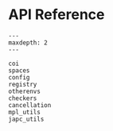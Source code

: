 # API Reference

```{toctree}
---
maxdepth: 2
---

coi
spaces
config
registry
otherenvs
checkers
cancellation
mpl_utils
japc_utils
```
